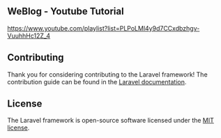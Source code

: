 ## WeBlog - Youtube Tutorial
https://www.youtube.com/playlist?list=PLPoLMl4y9d7CCxdbzhgv-VuuhhHc12Z_4

## Contributing

Thank you for considering contributing to the Laravel framework! The contribution guide can be found in the [Laravel documentation](https://laravel.com/docs/contributions).

## License

The Laravel framework is open-source software licensed under the [MIT license](https://opensource.org/licenses/MIT).
